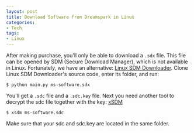```yaml
---
layout: post
title: Download Software from Dreamspark in Linux
categories:
- Tech
tags:
- Linux
---
```



After making purchase, you'll only be able to download a `.sdx` file. This file can be opened by SDM (Secure Download Manager), which is not available in Linux. Fortunately, we have an alternative: [Linux SDM Downloader](https://github.com/RadekSimkanic/Linux-SDM-Downloader). Clone Linux SDM Downloader's source code, enter its folder, and run:

	$ python main.py ms-software.sdx



You'll get a `.sdc` file and a `.sdc.key` file. Next you need another tool to decrypt the sdc file together with the key: [xSDM](https://github.com/v3l0c1r4pt0r/xSDM)

	$ xsdm ms-software.sdc

Make sure that your sdc and sdc.key are located in the same folder. 
